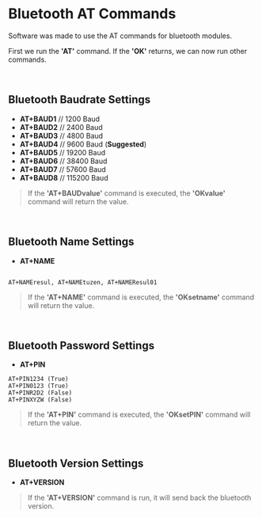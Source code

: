 # Bluetooth AT Commands
Software was made to use the AT commands for bluetooth modules.

First we run the **'AT'** command. If the **'OK'** returns, we can now run other commands.

<br/>

## Bluetooth Baudrate Settings

- __AT+BAUD1__ 	// 1200 Baud
- __AT+BAUD2__ 	// 2400 Baud
- __AT+BAUD3__ 	// 4800 Baud
- __AT+BAUD4__ 	// 9600 Baud (__Suggested__)
- __AT+BAUD5__ 	// 19200 Baud
- __AT+BAUD6__ 	// 38400 Baud
- __AT+BAUD7__ 	// 57600 Baud
- __AT+BAUD8__ 	// 115200 Baud

> If the **'AT+BAUDvalue'** command is executed, the **'OKvalue'** command will return the value.

<br/>

## Bluetooth Name Settings

- __AT+NAME__ 

```
 
AT+NAMEresul, AT+NAMEtuzen, AT+NAMEResul01

```
> If the **'AT+NAME'** command is executed, the **'OKsetname'** command will return the value.

<br/>

## Bluetooth Password Settings

- __AT+PIN__ 

```
AT+PIN1234 (True)
AT+PIN0123 (True)
AT+PINR2D2 (False)
AT+PINXYZW (False)
```
> If the **'AT+PIN'** command is executed, the **'OKsetPIN'** command will return the value.
 
<br/>

## Bluetooth Version Settings

- __AT+VERSION__ 

> If the **'AT+VERSION'** command is run, it will send back the bluetooth version.

 
